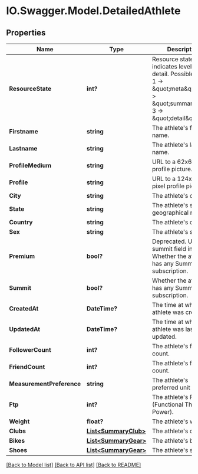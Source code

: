 # IO.Swagger.Model.DetailedAthlete
## Properties

Name | Type | Description | Notes
------------ | ------------- | ------------- | -------------
**ResourceState** | **int?** | Resource state, indicates level of detail. Possible values: 1 -&gt; \&quot;meta\&quot;, 2 -&gt; \&quot;summary\&quot;, 3 -&gt; \&quot;detail\&quot; | [optional] 
**Firstname** | **string** | The athlete&#x27;s first name. | [optional] 
**Lastname** | **string** | The athlete&#x27;s last name. | [optional] 
**ProfileMedium** | **string** | URL to a 62x62 pixel profile picture. | [optional] 
**Profile** | **string** | URL to a 124x124 pixel profile picture. | [optional] 
**City** | **string** | The athlete&#x27;s city. | [optional] 
**State** | **string** | The athlete&#x27;s state or geographical region. | [optional] 
**Country** | **string** | The athlete&#x27;s country. | [optional] 
**Sex** | **string** | The athlete&#x27;s sex. | [optional] 
**Premium** | **bool?** | Deprecated.  Use summit field instead. Whether the athlete has any Summit subscription. | [optional] 
**Summit** | **bool?** | Whether the athlete has any Summit subscription. | [optional] 
**CreatedAt** | **DateTime?** | The time at which the athlete was created. | [optional] 
**UpdatedAt** | **DateTime?** | The time at which the athlete was last updated. | [optional] 
**FollowerCount** | **int?** | The athlete&#x27;s follower count. | [optional] 
**FriendCount** | **int?** | The athlete&#x27;s friend count. | [optional] 
**MeasurementPreference** | **string** | The athlete&#x27;s preferred unit system. | [optional] 
**Ftp** | **int?** | The athlete&#x27;s FTP (Functional Threshold Power). | [optional] 
**Weight** | **float?** | The athlete&#x27;s weight. | [optional] 
**Clubs** | [**List&lt;SummaryClub&gt;**](SummaryClub.md) | The athlete&#x27;s clubs. | [optional] 
**Bikes** | [**List&lt;SummaryGear&gt;**](SummaryGear.md) | The athlete&#x27;s bikes. | [optional] 
**Shoes** | [**List&lt;SummaryGear&gt;**](SummaryGear.md) | The athlete&#x27;s shoes. | [optional] 

[[Back to Model list]](../README.md#documentation-for-models) [[Back to API list]](../README.md#documentation-for-api-endpoints) [[Back to README]](../README.md)

